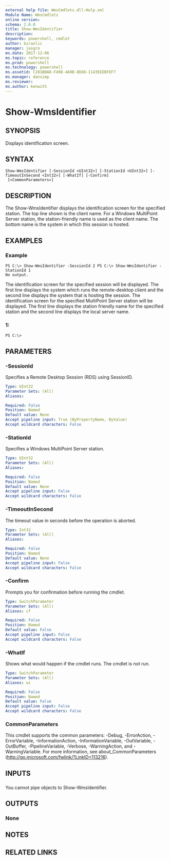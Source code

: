 ```yaml
---
external help file: WmsCmdlets.dll-Help.xml
Module Name: WmsCmdlets
online version: 
schema: 2.0.0
title: Show-WmsIdentifier
description: 
keywords: powershell, cmdlet
author: biranlic
manager: jasgro
ms.date: 2017-12-06
ms.topic: reference
ms.prod: powershell
ms.technology: powershell
ms.assetid: C281BBA8-F498-4A9B-8D88-1143EEEBFEF7
ms.manager: dansimp
ms.reviewer:
ms.author: kenwith
---
```


# Show-WmsIdentifier

## SYNOPSIS
Displays identification screen.

## SYNTAX

```
Show-WmsIdentifier [-SessionId <UInt32>] [-StationId <UInt32>] [-TimeoutInSecond <Int32>] [-WhatIf] [-Confirm]
 [<CommonParameters>]
```

## DESCRIPTION
The Show-WmsIdentifier displays the identification screen for the specified station.
The top line shown is the client name.
For a Windows MultiPoint Server station, the station-friendly name is used as the client name.
The bottom name is the system in which this session is hosted.

## EXAMPLES

### Example
```
PS C:\> Show-WmsIdentifier -SessionId 2 PS C:\> Show-WmsIdentifier -StationId 1
No output.
```

The identification screen for the specified session will be displayed.
The first line displays the system which runs the remote-desktop client and the second line displays the system that is hosting the session. 
The identification screen for the specified MultiPoint Server station will be displayed.
The first line displays the station friendly name for the specified station and the second line displays the local server name.

### 1:
```
PS C:\>
```

## PARAMETERS

### -SessionId
Specifies a Remote Desktop Session (RDS) using SessionID.

```yaml
Type: UInt32
Parameter Sets: (All)
Aliases: 

Required: False
Position: Named
Default value: None
Accept pipeline input: True (ByPropertyName, ByValue)
Accept wildcard characters: False
```

### -StationId
Specifies a Windows MultiPoint Server station.

```yaml
Type: UInt32
Parameter Sets: (All)
Aliases: 

Required: False
Position: Named
Default value: None
Accept pipeline input: False
Accept wildcard characters: False
```

### -TimeoutInSecond
The timeout value in seconds before the operation is aborted.

```yaml
Type: Int32
Parameter Sets: (All)
Aliases: 

Required: False
Position: Named
Default value: None
Accept pipeline input: False
Accept wildcard characters: False
```

### -Confirm
Prompts you for confirmation before running the cmdlet.

```yaml
Type: SwitchParameter
Parameter Sets: (All)
Aliases: cf

Required: False
Position: Named
Default value: False
Accept pipeline input: False
Accept wildcard characters: False
```

### -WhatIf
Shows what would happen if the cmdlet runs.
The cmdlet is not run.

```yaml
Type: SwitchParameter
Parameter Sets: (All)
Aliases: wi

Required: False
Position: Named
Default value: False
Accept pipeline input: False
Accept wildcard characters: False
```

### CommonParameters
This cmdlet supports the common parameters: -Debug, -ErrorAction, -ErrorVariable, -InformationAction, -InformationVariable, -OutVariable, -OutBuffer, -PipelineVariable, -Verbose, -WarningAction, and -WarningVariable. For more information, see about_CommonParameters (http://go.microsoft.com/fwlink/?LinkID=113216).

## INPUTS

###  
You cannot pipe objects to Show-WmsIdentifier.

## OUTPUTS

### None

## NOTES

## RELATED LINKS

